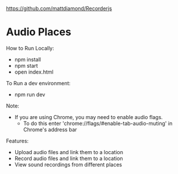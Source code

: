 https://github.com/mattdiamond/Recorderjs

# Audio Places

How to Run Locally:
- npm install
- npm start
- open index.html

To Run a dev environment:
- npm run dev

Note:
- If you are using Chrome, you may need to enable audio flags.
  - To do this enter 'chrome://flags/#enable-tab-audio-muting' in Chrome's address bar

Features:
- Upload audio files and link them to a location
- Record audio files and link them to a location
- View sound recordings from different places
